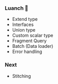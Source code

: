 ### Luanch :rocket:
- Extend type
- Interfaces
- Union type
- Custom scalar type
- Fragment Query
- Batch (Data loader)
- Error handling

### Next 
- Stitching
